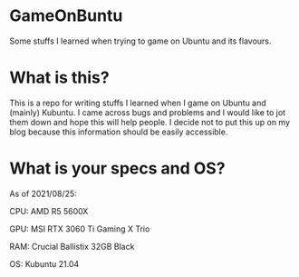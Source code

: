 # GameOnBuntu
Some stuffs I learned when trying to game on Ubuntu and its flavours.

# What is this?
This is a repo for writing stuffs I learned when I game on Ubuntu and (mainly) Kubuntu. I came across bugs and problems and I would like to jot them down and hope this will help people. I decide not to put this up on my blog because this information should be easily accessible.

# What is your specs and OS?
As of 2021/08/25:

CPU: AMD R5 5600X

GPU: MSI RTX 3060 Ti Gaming X Trio

RAM: Crucial Ballistix 32GB Black

OS: Kubuntu 21.04
